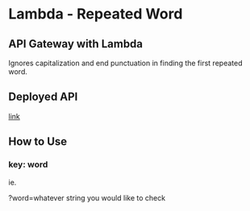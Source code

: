 # Lambda - Repeated Word
## API Gateway with Lambda

Ignores capitalization and end punctuation in finding the first repeated word.

## Deployed API
[link](https://2y1cxzpxth.execute-api.us-west-2.amazonaws.com/repeatedWord)

## How to Use
### key: word
ie. 

?word=whatever string you would like to check
